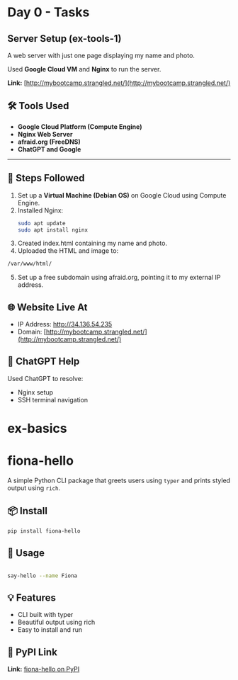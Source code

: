 # Day 0 - Tasks

## Server Setup (ex-tools-1)

A web server with just one page displaying my name and photo.

Used **Google Cloud VM** and **Nginx** to run the server.

**Link:** [http://mybootcamp.strangled.net/](http://mybootcamp.strangled.net/)  




## 🛠️ Tools Used

- **Google Cloud Platform (Compute Engine)**
- **Nginx Web Server**
- **afraid.org (FreeDNS)**
- **ChatGPT and Google** 

---

## 🧭 Steps Followed

1. Set up a **Virtual Machine (Debian OS)** on Google Cloud using Compute Engine.
2. Installed Nginx:
   ```bash
   sudo apt update
   sudo apt install nginx
   ```
3. Created index.html containing my name and photo.
4. Uploaded the HTML and image to:

```bash
/var/www/html/
```
5. Set up a free subdomain using afraid.org, pointing it to my external IP address.

## 🌐 Website Live At
- IP Address: http://34.136.54.235 
- Domain: [http://mybootcamp.strangled.net/](http://mybootcamp.strangled.net/) 

## 🤖 ChatGPT Help
Used ChatGPT to resolve: 
- Nginx setup
- SSH terminal navigation

# ex-basics

# fiona-hello
A simple Python CLI package that greets users using `typer` and prints styled output using `rich`.

## 📦 Install

```bash
pip install fiona-hello
```

## 🚀 Usage

```bash

say-hello --name Fiona
```

## 💡 Features

- CLI built with typer
- Beautiful output using rich
- Easy to install and run

## 🔗 PyPI Link

**Link:** [fiona-hello on PyPI](https://test.pypi.org/project/fiona-hello/0.1.2/)

